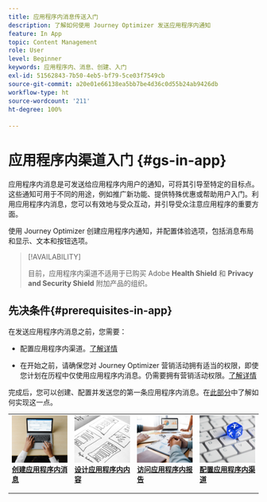 ```yaml
---
title: 应用程序内消息传送入门
description: 了解如何使用 Journey Optimizer 发送应用程序内通知
feature: In App
topic: Content Management
role: User
level: Beginner
keywords: 应用程序内、消息、创建、入门
exl-id: 51562843-7b50-4eb5-bf79-5ce03f7549cb
source-git-commit: a20e01e66138ea5bb7be4d36c0d55b24ab9426db
workflow-type: ht
source-wordcount: '211'
ht-degree: 100%

---
```


# 应用程序内渠道入门 {#gs-in-app}

应用程序内消息是可发送给应用程序内用户的通知，可将其引导至特定的目标点。这些通知可用于不同的用途，例如推广新功能、提供特殊优惠或帮助用户入门。利用应用程序内消息，您可以有效地与受众互动，并引导受众注意应用程序的重要方面。

使用 Journey Optimizer 创建应用程序内通知，并配置体验选项，包括消息布局和显示、文本和按钮选项。

>[!AVAILABILITY]
>
>目前，应用程序内渠道不适用于已购买 Adobe **Health Shield** 和 **Privacy and Security Shield** 附加产品的组织。

## 先决条件{#prerequisites-in-app}

在发送应用程序内消息之前，您需要：

* 配置应用程序内渠道。[了解详情](inapp-configuration.md)

* 在开始之前，请确保您对 Journey Optimizer 营销活动拥有适当的权限，即使您计划在历程中仅使用应用程序内消息。仍需要拥有营销活动权限。[了解详情](../campaigns/get-started-with-campaigns.md#campaign-prerequisites)

完成后，您可以创建、配置并发送您的第一条应用程序内消息。在[此部分](create-in-app.md)中了解如何实现这一点。

<table style="table-layout:fixed"><tr style="border: 0;">
<td>
<a href="create-in-app.md">
<img alt="潜在客户" src="../assets/do-not-localize/inapp-create.jpeg">
</a>
<div><a href="create-in-app.md"><strong>创建应用程序内消息</strong>
</div>
<p>
</td>
<td>
<a href="design-in-app.md">
<img alt="不频繁" src="../assets/do-not-localize/inapp-design.jpg">
</a>
<div>
<a href="design-in-app.md"><strong>设计应用程序内内容</strong></a>
</div>
<p></td>
<td>
<a href="../reports/campaign-global-report.md#inapp-global">
<img alt="验证" src="../assets/do-not-localize/inapp-report.jpg">
</a>
<div>
<a href="../reports/campaign-global-report.md#inapp-global"><strong>访问应用程序内报告</strong></a>
</div>
<p>
</td>
<td>
<a href="inapp-configuration.md">
<img alt="验证" src="../assets/do-not-localize/inapp-config.jpg">
</a>
<div>
<a href="inapp-configuration.md"><strong>配置应用程序内渠道</strong></a>
</div>
<p>
</td>
</tr></table>
